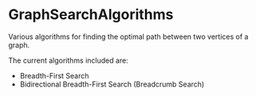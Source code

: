# GraphSearchAlgorithms
Various algorithms for finding the optimal path between two vertices of a graph.

The current algorithms included are:
* Breadth-First Search
* Bidirectional Breadth-First Search (Breadcrumb Search)
